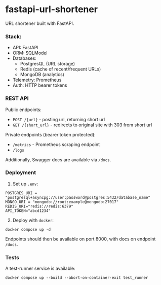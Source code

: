 # fastapi-url-shortener

URL shortener built with FastAPI.

### Stack:
- API: FastAPI
- ORM: SQLModel
- Databases: 
    - PostgresQL (URL storage)
    - Redis (cache of recent/frequent URLs)
    - MongoDB (analytics)
- Telemetry: Prometheus
- Auth: HTTP bearer tokens

### REST API
Public endpoints:
- `POST /{url}` - posting url, returning short url
- `GET /{short_url}` - redirects to original site with 303 from short url

Private endpoints (bearer token protected):
- `/metrics` - Prometheus scraping endpoint
- `/logs`

Additionally, Swagger docs are available via `/docs`.

### Deployment

1. Set up `.env`:
```
POSTGRES_URI = "postgresql+asyncpg://user:password@postgres:5432/database_name"
MONGO_URI = "mongodb://root:example@mongodb:27017"
REDIS_URI="redis://redis:6379"
API_TOKEN="abcd1234"
```

2. Deploy with `docker`:
```
docker compose up -d
```

Endpoints should then be available on port 8000, with docs on endpoint `/docs`.

### Tests
A test-runner service is available:
```
docker compose up --build --abort-on-container-exit test_runner
```

